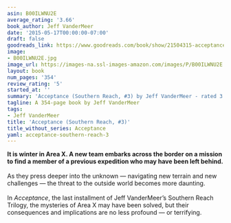 ```yaml
---
asin: B00ILWNU2E
average_rating: '3.66'
book_author: Jeff VanderMeer
date: '2015-05-17T00:00:00-07:00'
draft: false
goodreads_link: https://www.goodreads.com/book/show/21504315-acceptance
image:
- B00ILWNU2E.jpg
image_url: https://images-na.ssl-images-amazon.com/images/P/B00ILWNU2E.01._SCLZZZZZZZ.jpg
layout: book
num_pages: '354'
review_rating: '5'
started_at: ''
summary: 'Acceptance (Southern Reach, #3) by Jeff VanderMeer - rated 3.66/5 on Goodreads'
tagline: A 354-page book by Jeff VanderMeer
tags:
- Jeff VanderMeer
title: 'Acceptance (Southern Reach, #3)'
title_without_series: Acceptance
yaml: acceptance-southern-reach-3
---
```


<b>It is winter in Area X. A new team embarks across the border on a mission to find a member of a previous expedition who may have been left behind.</b><br /><br />As they press deeper into the unknown — navigating new terrain and new challenges — the threat to the outside world becomes more daunting. <br /><br />In <i>Acceptance</i>, the last installment of Jeff VanderMeer’s Southern Reach Trilogy, the mysteries of Area X may have been solved, but their consequences and implications are no less profound — or terrifying.